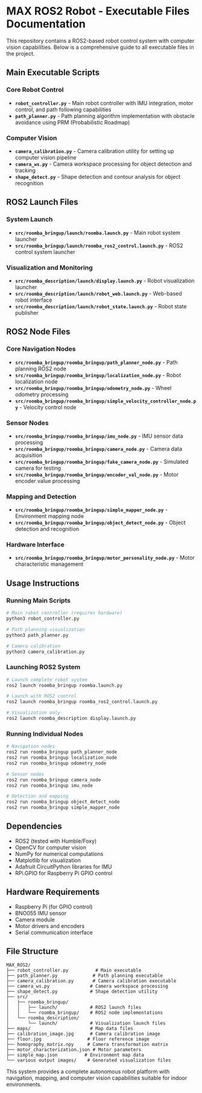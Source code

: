 # MAX ROS2 Robot - Executable Files Documentation

This repository contains a ROS2-based robot control system with computer vision capabilities. Below is a comprehensive guide to all executable files in the project.

## Main Executable Scripts

### Core Robot Control
- **`robot_controller.py`** - Main robot controller with IMU integration, motor control, and path following capabilities
- **`path_planner.py`** - Path planning algorithm implementation with obstacle avoidance using PRM (Probabilistic Roadmap)

### Computer Vision
- **`camera_calibration.py`** - Camera calibration utility for setting up computer vision pipeline
- **`camera_ws.py`** - Camera workspace processing for object detection and tracking
- **`shape_detect.py`** - Shape detection and contour analysis for object recognition

## ROS2 Launch Files

### System Launch
- **`src/roomba_bringup/launch/roomba.launch.py`** - Main robot system launcher
- **`src/roomba_bringup/launch/roomba_ros2_control.launch.py`** - ROS2 control system launcher

### Visualization and Monitoring
- **`src/roomba_description/launch/display.launch.py`** - Robot visualization launcher
- **`src/roomba_description/launch/robot_web.launch.py`** - Web-based robot interface
- **`src/roomba_description/launch/robot_state.launch.py`** - Robot state publisher

## ROS2 Node Files

### Core Navigation Nodes
- **`src/roomba_bringup/roomba_bringup/path_planner_node.py`** - Path planning ROS2 node
- **`src/roomba_bringup/roomba_bringup/localization_node.py`** - Robot localization node
- **`src/roomba_bringup/roomba_bringup/odometry_node.py`** - Wheel odometry processing
- **`src/roomba_bringup/roomba_bringup/simple_velocity_controller_node.py`** - Velocity control node

### Sensor Nodes
- **`src/roomba_bringup/roomba_bringup/imu_node.py`** - IMU sensor data processing
- **`src/roomba_bringup/roomba_bringup/camera_node.py`** - Camera data acquisition
- **`src/roomba_bringup/roomba_bringup/fake_camera_node.py`** - Simulated camera for testing
- **`src/roomba_bringup/roomba_bringup/encoder_val_node.py`** - Motor encoder value processing

### Mapping and Detection
- **`src/roomba_bringup/roomba_bringup/simple_mapper_node.py`** - Environment mapping node
- **`src/roomba_bringup/roomba_bringup/object_detect_node.py`** - Object detection and recognition

### Hardware Interface
- **`src/roomba_bringup/roomba_bringup/motor_personality_node.py`** - Motor characteristic management

## Usage Instructions

### Running Main Scripts
```bash
# Main robot controller (requires hardware)
python3 robot_controller.py

# Path planning visualization
python3 path_planner.py

# Camera calibration
python3 camera_calibration.py
```

### Launching ROS2 System
```bash
# Launch complete robot system
ros2 launch roomba_bringup roomba.launch.py

# Launch with ROS2 control
ros2 launch roomba_bringup roomba_ros2_control.launch.py

# Visualization only
ros2 launch roomba_description display.launch.py
```

### Running Individual Nodes
```bash
# Navigation nodes
ros2 run roomba_bringup path_planner_node
ros2 run roomba_bringup localization_node
ros2 run roomba_bringup odometry_node

# Sensor nodes
ros2 run roomba_bringup camera_node
ros2 run roomba_bringup imu_node

# Detection and mapping
ros2 run roomba_bringup object_detect_node
ros2 run roomba_bringup simple_mapper_node
```

## Dependencies

- ROS2 (tested with Humble/Foxy)
- OpenCV for computer vision
- NumPy for numerical computations
- Matplotlib for visualization
- Adafruit CircuitPython libraries for IMU
- RPi.GPIO for Raspberry Pi GPIO control

## Hardware Requirements

- Raspberry Pi (for GPIO control)
- BNO055 IMU sensor
- Camera module
- Motor drivers and encoders
- Serial communication interface

## File Structure

```
MAX_ROS2/
├── robot_controller.py          # Main executable
├── path_planner.py             # Path planning executable
├── camera_calibration.py       # Camera calibration executable
├── camera_ws.py               # Camera workspace processing
├── shape_detect.py            # Shape detection utility
├── src/
│   ├── roomba_bringup/
│   │   ├── launch/            # ROS2 launch files
│   │   └── roomba_bringup/    # ROS2 node implementations
│   └── roomba_description/
│       └── launch/            # Visualization launch files
├── maps/                      # Map data files
├── calibration_image.jpg      # Camera calibration image
├── floor.jpg                 # Floor reference image
├── homography_matrix.npy     # Camera transformation matrix
├── motor_characterization.json # Motor parameters
├── simple_map.json          # Environment map data
└── various output images/    # Generated visualization files
```

This system provides a complete autonomous robot platform with navigation, mapping, and computer vision capabilities suitable for indoor environments.